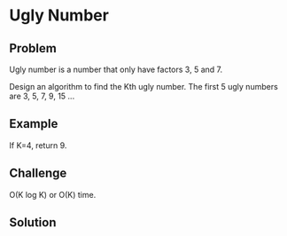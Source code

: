 Ugly Number
===

Problem
-------

Ugly number is a number that only have factors 3, 5 and 7.

Design an algorithm to find the Kth ugly number. The first 5 ugly numbers are 3, 5, 7, 9, 15 ...

Example
-------

If K=4, return 9.

Challenge
---------

O(K log K) or O(K) time.

Solution
--------
